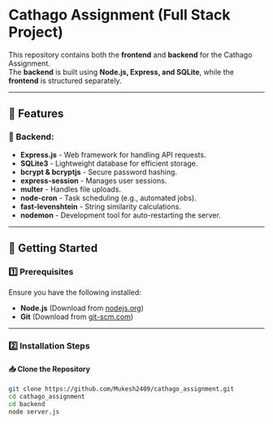 # Cathago Assignment (Full Stack Project)

This repository contains both the **frontend** and **backend** for the Cathago Assignment.  
The **backend** is built using **Node.js, Express, and SQLite**, while the **frontend** is structured separately.

---

## 📌 Features

### 🔹 Backend:
- **Express.js** - Web framework for handling API requests.
- **SQLite3** - Lightweight database for efficient storage.
- **bcrypt & bcryptjs** - Secure password hashing.
- **express-session** - Manages user sessions.
- **multer** - Handles file uploads.
- **node-cron** - Task scheduling (e.g., automated jobs).
- **fast-levenshtein** - String similarity calculations.
- **nodemon** - Development tool for auto-restarting the server.

---

## 🚀 Getting Started

### 1️⃣ Prerequisites

Ensure you have the following installed:

- **Node.js** (Download from [nodejs.org](https://nodejs.org/))
- **Git** (Download from [git-scm.com](https://git-scm.com/))

---

### 2️⃣ Installation Steps

#### 📥 Clone the Repository
```sh
git clone https://github.com/Mukesh2409/cathago_assignment.git
cd cathago_assignment
cd backend
node server.js

